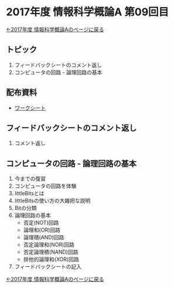 #  2017年度 情報科学概論A 第09回目

[←2017年度 情報科学概論Aのページに戻る](../2017iisA.md)

## トピック

1. フィードバックシートのコメント返し
2. コンピュータの回路 - 論理回路の基本

## 配布資料

- [ワークシート](09/09workSheet.pdf)

## フィードバックシートのコメント返し

1. コメント返し

## コンピュータの回路 - 論理回路の基本

1. 今までの復習
2. コンピュータの回路を体験
3. littleBitsとは
4. littleBitsの使い方の大雑把な説明
5. Bitの分類
6. 論理回路の基本
	- 否定(NOT)回路
	- 論理和(OR)回路
	- 論理積(AND)回路
	- 否定論理和(NOR)回路
	- 否定論理積(NAND)回路
	- 排他的論理和(XOR)回路
7. フィードバックシートの記入

[←2017年度 情報科学概論Aのページに戻る](../2017iisA.md)